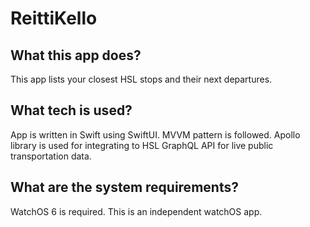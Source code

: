 # ReittiKello

## What this app does?
This app lists your closest HSL stops and their next departures.
## What tech is used?
App is written in Swift using SwiftUI. MVVM pattern is followed. Apollo library is used for integrating to HSL GraphQL API for live public transportation data.
## What are the system requirements?
WatchOS 6 is required. This is an independent watchOS app.

